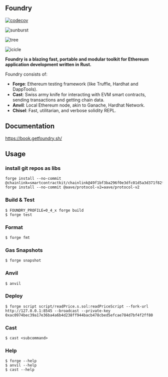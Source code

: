 ## Foundry

[![codecov](https://codecov.io/gh/user00000001/foundry00/graph/badge.svg?token=DQOQN0ZRBD)](https://codecov.io/gh/user00000001/foundry00)

![sunburst](https://codecov.io/gh/user00000001/foundry00/graphs/sunburst.svg?token=DQOQN0ZRBD)

![tree](https://codecov.io/gh/user00000001/foundry00/graphs/tree.svg?token=DQOQN0ZRBD)

![icicle](https://codecov.io/gh/user00000001/foundry00/graphs/icicle.svg?token=DQOQN0ZRBD)

**Foundry is a blazing fast, portable and modular toolkit for Ethereum application development written in Rust.**

Foundry consists of:

-   **Forge**: Ethereum testing framework (like Truffle, Hardhat and DappTools).
-   **Cast**: Swiss army knife for interacting with EVM smart contracts, sending transactions and getting chain data.
-   **Anvil**: Local Ethereum node, akin to Ganache, Hardhat Network.
-   **Chisel**: Fast, utilitarian, and verbose solidity REPL.

## Documentation

https://book.getfoundry.sh/

## Usage

### install git repos as libs

```shell
forge install --no-commit @chainlink=smartcontractkit/chainlink@49f1bf3ba296f0e3dfc01d5a3d371f82f159dc4a
forge install --no-commit @aave/protocol-v2=aave/protocol-v2
```

### Build & Test

```shell
$ FOUNDRY_PROFILE=0_4_x forge build
$ forge test
```

### Format

```shell
$ forge fmt
```

### Gas Snapshots

```shell
$ forge snapshot
```

### Anvil

```shell
$ anvil
```

### Deploy

```shell
$ forge script script/readPrice.s.sol:readPriceScript --fork-url http://127.0.0.1:8545 --broadcast --private-key 0xac0974bec39a17e36ba4a6b4d238ff944bacb478cbed5efcae784d7bf4f2ff80
```

### Cast

```shell
$ cast <subcommand>
```

### Help

```shell
$ forge --help
$ anvil --help
$ cast --help
```
